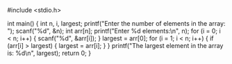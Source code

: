 #include <stdio.h>

int main() {
    int n, i, largest;
    printf("Enter the number of elements in the array: ");
    scanf("%d", &n);
    int arr[n];
    printf("Enter %d elements:\n", n);
    for (i = 0; i < n; i++) {
        scanf("%d", &arr[i]);
    }
    largest = arr[0];
    for (i = 1; i < n; i++) {
        if (arr[i] > largest) {
            largest = arr[i];
        }
    }
    printf("The largest element in the array is: %d\n", largest);
    return 0;
}
